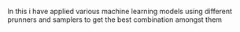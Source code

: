 In this i have applied various machine learning models using different prunners and samplers to get the best combination amongst them
